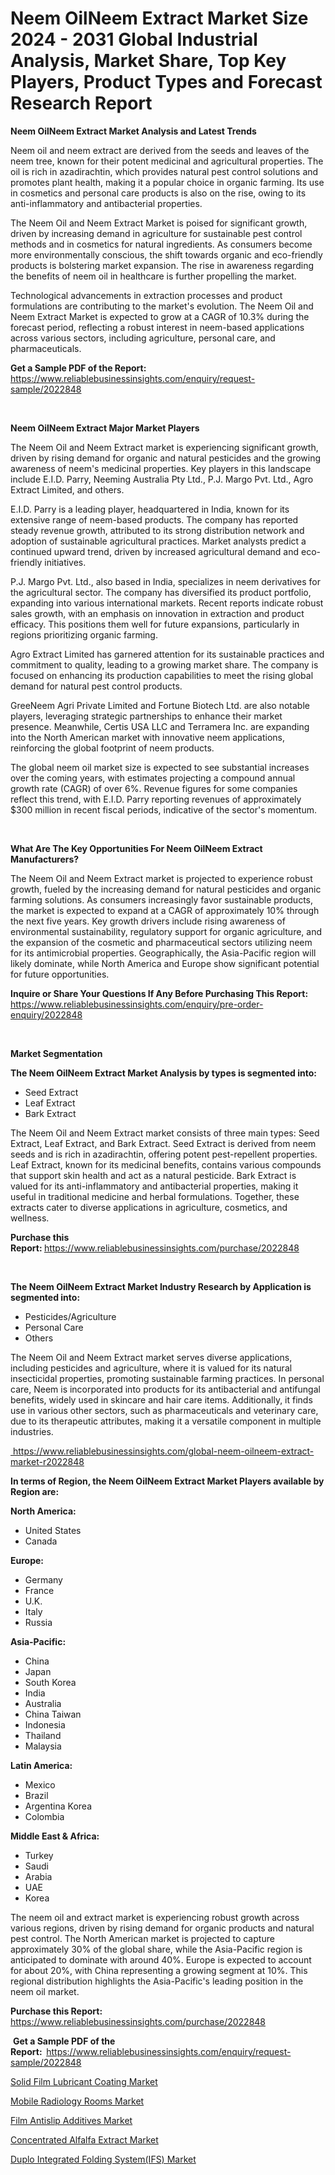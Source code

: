 <p><h1>Neem OilNeem Extract Market Size 2024 - 2031 Global Industrial Analysis, Market Share, Top Key Players, Product Types and Forecast Research Report</h1></p><p><strong>Neem OilNeem Extract Market Analysis and Latest Trends</strong></p>
<p><p>Neem oil and neem extract are derived from the seeds and leaves of the neem tree, known for their potent medicinal and agricultural properties. The oil is rich in azadirachtin, which provides natural pest control solutions and promotes plant health, making it a popular choice in organic farming. Its use in cosmetics and personal care products is also on the rise, owing to its anti-inflammatory and antibacterial properties.</p><p>The Neem Oil and Neem Extract Market is poised for significant growth, driven by increasing demand in agriculture for sustainable pest control methods and in cosmetics for natural ingredients. As consumers become more environmentally conscious, the shift towards organic and eco-friendly products is bolstering market expansion. The rise in awareness regarding the benefits of neem oil in healthcare is further propelling the market.</p><p>Technological advancements in extraction processes and product formulations are contributing to the market's evolution. The Neem Oil and Neem Extract Market is expected to grow at a CAGR of 10.3% during the forecast period, reflecting a robust interest in neem-based applications across various sectors, including agriculture, personal care, and pharmaceuticals.</p></p>
<p><strong>Get a Sample PDF of the Report:&nbsp;</strong> <a href="https://www.reliablebusinessinsights.com/enquiry/request-sample/2022848?utm_campaign=57&utm_medium=2&utm_source=Github&utm_content=ia&utm_term=28102024&utm_id=neem-oilneem-extract">https://www.reliablebusinessinsights.com/enquiry/request-sample/2022848</a></p>
<p>&nbsp;</p>
<p><strong>Neem OilNeem Extract Major Market Players</strong></p>
<p><p>The Neem Oil and Neem Extract market is experiencing significant growth, driven by rising demand for organic and natural pesticides and the growing awareness of neem's medicinal properties. Key players in this landscape include E.I.D. Parry, Neeming Australia Pty Ltd., P.J. Margo Pvt. Ltd., Agro Extract Limited, and others.</p><p>E.I.D. Parry is a leading player, headquartered in India, known for its extensive range of neem-based products. The company has reported steady revenue growth, attributed to its strong distribution network and adoption of sustainable agricultural practices. Market analysts predict a continued upward trend, driven by increased agricultural demand and eco-friendly initiatives.</p><p>P.J. Margo Pvt. Ltd., also based in India, specializes in neem derivatives for the agricultural sector. The company has diversified its product portfolio, expanding into various international markets. Recent reports indicate robust sales growth, with an emphasis on innovation in extraction and product efficacy. This positions them well for future expansions, particularly in regions prioritizing organic farming.</p><p>Agro Extract Limited has garnered attention for its sustainable practices and commitment to quality, leading to a growing market share. The company is focused on enhancing its production capabilities to meet the rising global demand for natural pest control products.</p><p>GreeNeem Agri Private Limited and Fortune Biotech Ltd. are also notable players, leveraging strategic partnerships to enhance their market presence. Meanwhile, Certis USA LLC and Terramera Inc. are expanding into the North American market with innovative neem applications, reinforcing the global footprint of neem products.</p><p>The global neem oil market size is expected to see substantial increases over the coming years, with estimates projecting a compound annual growth rate (CAGR) of over 6%. Revenue figures for some companies reflect this trend, with E.I.D. Parry reporting revenues of approximately $300 million in recent fiscal periods, indicative of the sector's momentum.</p></p>
<p>&nbsp;</p>
<p><strong>What Are The Key Opportunities For Neem OilNeem Extract Manufacturers?</strong></p>
<p><p>The Neem Oil and Neem Extract market is projected to experience robust growth, fueled by the increasing demand for natural pesticides and organic farming solutions. As consumers increasingly favor sustainable products, the market is expected to expand at a CAGR of approximately 10% through the next five years. Key growth drivers include rising awareness of environmental sustainability, regulatory support for organic agriculture, and the expansion of the cosmetic and pharmaceutical sectors utilizing neem for its antimicrobial properties. Geographically, the Asia-Pacific region will likely dominate, while North America and Europe show significant potential for future opportunities.</p></p>
<p><strong>Inquire or Share Your Questions If Any Before Purchasing This Report:</strong> <a href="https://www.reliablebusinessinsights.com/enquiry/pre-order-enquiry/2022848?utm_campaign=57&utm_medium=2&utm_source=Github&utm_content=ia&utm_term=28102024&utm_id=neem-oilneem-extract">https://www.reliablebusinessinsights.com/enquiry/pre-order-enquiry/2022848</a></p>
<p>&nbsp;</p>
<p><strong>Market Segmentation</strong></p>
<p><strong>The Neem OilNeem Extract Market Analysis by types is segmented into:</strong></p>
<p><ul><li>Seed Extract</li><li>Leaf Extract</li><li>Bark Extract</li></ul></p>
<p><p>The Neem Oil and Neem Extract market consists of three main types: Seed Extract, Leaf Extract, and Bark Extract. Seed Extract is derived from neem seeds and is rich in azadirachtin, offering potent pest-repellent properties. Leaf Extract, known for its medicinal benefits, contains various compounds that support skin health and act as a natural pesticide. Bark Extract is valued for its anti-inflammatory and antibacterial properties, making it useful in traditional medicine and herbal formulations. Together, these extracts cater to diverse applications in agriculture, cosmetics, and wellness.</p></p>
<p><strong>Purchase this Report:&nbsp;</strong><a href="https://www.reliablebusinessinsights.com/purchase/2022848?utm_campaign=57&utm_medium=2&utm_source=Github&utm_content=ia&utm_term=28102024&utm_id=neem-oilneem-extract">https://www.reliablebusinessinsights.com/purchase/2022848</a></p>
<p>&nbsp;</p>
<p><strong>The Neem OilNeem Extract Market Industry Research by Application is segmented into:</strong></p>
<p><ul><li>Pesticides/Agriculture</li><li>Personal Care</li><li>Others</li></ul></p>
<p><p>The Neem Oil and Neem Extract market serves diverse applications, including pesticides and agriculture, where it is valued for its natural insecticidal properties, promoting sustainable farming practices. In personal care, Neem is incorporated into products for its antibacterial and antifungal benefits, widely used in skincare and hair care items. Additionally, it finds use in various other sectors, such as pharmaceuticals and veterinary care, due to its therapeutic attributes, making it a versatile component in multiple industries.</p></p>
<p><a href="https://www.reliablebusinessinsights.com/global-neem-oilneem-extract-market-r2022848?utm_campaign=57&utm_medium=2&utm_source=Github&utm_content=ia&utm_term=28102024&utm_id=neem-oilneem-extract">&nbsp;https://www.reliablebusinessinsights.com/global-neem-oilneem-extract-market-r2022848</a></p>
<p><strong>In terms of Region, the Neem OilNeem Extract Market Players available by Region are:</strong></p>
<p>
    <p> <strong> North America: </strong>
        <ul>
            <li>United States</li>
            <li>Canada</li>
        </ul>
        </p> 
    <p> <strong> Europe: </strong>
        <ul>
            <li>Germany</li>
            <li>France</li>
            <li>U.K.</li>
            <li>Italy</li>
            <li>Russia</li>
        </ul>
        </p> 
    <p> <strong> Asia-Pacific: </strong>
        <ul>
            <li>China</li>
            <li>Japan</li>
            <li>South Korea</li>
            <li>India</li>
            <li>Australia</li>
            <li>China Taiwan</li>
            <li>Indonesia</li>
            <li>Thailand</li>
            <li>Malaysia</li>
        </ul>
        </p> 
    <p> <strong> Latin America: </strong>
        <ul>
            <li>Mexico</li>
            <li>Brazil</li>
            <li>Argentina Korea</li>
            <li>Colombia</li>
        </ul>
        </p> 
    <p> <strong> Middle East & Africa: </strong>
        <ul>
            <li>Turkey</li>
            <li>Saudi</li>
            <li>Arabia</li>
            <li>UAE</li>
            <li>Korea</li>
        </ul>
    </p>
    </p>
<p><p>The neem oil and extract market is experiencing robust growth across various regions, driven by rising demand for organic products and natural pest control. The North American market is projected to capture approximately 30% of the global share, while the Asia-Pacific region is anticipated to dominate with around 40%. Europe is expected to account for about 20%, with China representing a growing segment at 10%. This regional distribution highlights the Asia-Pacific's leading position in the neem oil market.</p></p>
<p><strong>Purchase this Report: </strong><a href="https://www.reliablebusinessinsights.com/purchase/2022848?utm_campaign=57&utm_medium=2&utm_source=Github&utm_content=ia&utm_term=28102024&utm_id=neem-oilneem-extract">https://www.reliablebusinessinsights.com/purchase/2022848</a></p>
<p>&nbsp;<strong>Get a Sample PDF of the Report:&nbsp;&nbsp;</strong><a href="https://www.reliablebusinessinsights.com/enquiry/request-sample/2022848?utm_campaign=57&utm_medium=2&utm_source=Github&utm_content=ia&utm_term=28102024&utm_id=neem-oilneem-extract">https://www.reliablebusinessinsights.com/enquiry/request-sample/2022848</a></p>
<p><strong></strong></p>
<p><p><a href="https://www.linkedin.com/pulse/solid-film-lubricant-coating-market-revolution-size-share-emerging-ghk0e?utm_campaign=57&utm_medium=2&utm_source=Github&utm_content=ia&utm_term=28102024&utm_id=neem-oilneem-extract">Solid Film Lubricant Coating Market</a></p><p><a href="https://github.com/diedrer4btm/Market-Research-Report-List-1/blob/main/mobile-radiology-rooms-market.md?utm_campaign=57&utm_medium=2&utm_source=Github&utm_content=ia&utm_term=28102024&utm_id=neem-oilneem-extract">Mobile Radiology Rooms Market</a></p><p><a href="https://www.linkedin.com/pulse/film-antislip-additives-market-refracting-trends-consumer-behaviors-0z62e?utm_campaign=57&utm_medium=2&utm_source=Github&utm_content=ia&utm_term=28102024&utm_id=neem-oilneem-extract">Film Antislip Additives Market</a></p><p><a href="https://github.com/tenoreduwagley4rt/Market-Research-Report-List-1/blob/main/concentrated-alfalfa-extract-market.md?utm_campaign=57&utm_medium=2&utm_source=Github&utm_content=ia&utm_term=28102024&utm_id=neem-oilneem-extract">Concentrated Alfalfa Extract Market</a></p><p><a href="https://issuu.com/reportprime-2/docs/duplo-integrated-folding-systemifs-_449372f5952e0e?utm_campaign=57&utm_medium=2&utm_source=Github&utm_content=ia&utm_term=28102024&utm_id=neem-oilneem-extract">Duplo Integrated Folding System(IFS) Market</a></p></p>